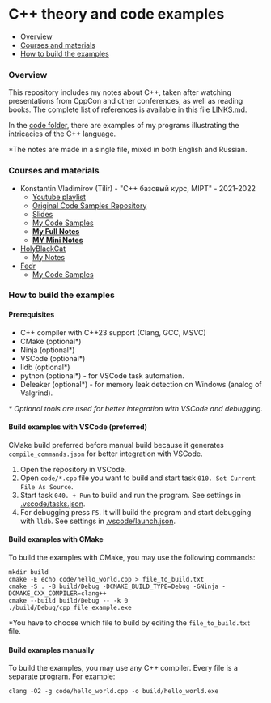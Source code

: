 # C++ theory and code examples

- [Overview](#overview)
- [Courses and materials](#courses-and-materials)
- [How to build the examples](#how-to-build-the-examples)

### Overview

This repository includes my notes about C++, taken after watching presentations from CppCon and other conferences, as well as reading books. The complete list of references is available in this file [LINKS.md](/LINKS.md).

In the [code folder](/code), there are examples of my programs illustrating the intricacies of the C++ language.

*The notes are made in a single file, mixed in both English and Russian.

### Courses and materials

- Konstantin Vladimirov (Tilir) - "C++ базовый курс, MIPT" - 2021-2022
  - [Youtube playlist](https://www.youtube.com/playlist?list=PL3BR09unfgciJ1_K_E914nohpiOiHnpsK)
  - [Original Code Samples Repository](https://github.com/tilir/cpp-graduate)
  - [Slides](https://sourceforge.net/projects/cpp-lects-rus/files/cpp-graduate/)
  - [My Code Samples](/code/tilir_basics/)
  - [**My Full Notes**](TILIR_BASICS_FULL.md)
  - [**MY Mini Notes**](TILIR_BASICS_MINI.md)
- [HolyBlackCat](https://github.com/HolyBlackCat)
  - [My Notes](HolyBlackCat.md)
- [Fedr](https://github.com/Fedr)
  - [My Code Samples](/code/fedr/)

### How to build the examples

#### Prerequisites

- C++ compiler with C++23 support (Clang, GCC, MSVC)
- CMake (optional*)
- Ninja (optional*)
- VSCode (optional*)
- lldb (optional*)
- python (optional*) - for VSCode task automation.
- Deleaker (optional*) - for memory leak detection on Windows (analog of Valgrind).

_* Optional tools are used for better integration with VSCode and debugging._

#### Build examples with VSCode (preferred)

CMake build preferred before manual build because it generates `compile_commands.json` for better integration with VSCode.

1. Open the repository in VSCode.
2. Open `code/*.cpp` file you want to build and start task `010. Set Current File As Source`.
3. Start task `040. + Run` to build and run the program. See settings in [.vscode/tasks.json](.vscode/tasks.json).
4. For debugging press `F5`. It will build the program and start debugging with `lldb`. See settings in [.vscode/launch.json](.vscode/launch.json).

#### Build examples with CMake

To build the examples with CMake, you may use the following commands:

```
mkdir build
cmake -E echo code/hello_world.cpp > file_to_build.txt
cmake -S . -B build/Debug -DCMAKE_BUILD_TYPE=Debug -GNinja -DCMAKE_CXX_COMPILER=clang++
cmake --build build/Debug -- -k 0
./build/Debug/cpp_file_example.exe
```

*You have to choose which file to build by editing the `file_to_build.txt` file.

#### Build examples manually

To build the examples, you may use any C++ compiler. Every file is a separate program. For example:

```
clang -O2 -g code/hello_world.cpp -o build/hello_world.exe
```
